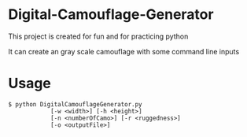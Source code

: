 # Digital-Camouflage-Generator
This project is created for fun and for practicing python 

It can create an gray scale camouflage with some command line inputs

# Usage
    $ python DigitalCamouflageGenerator.py 
                [-w <width>] [-h <height>] 
                [-n <numberOfCamo>] [-r <ruggedness>] 
                [-o <outputFile>]